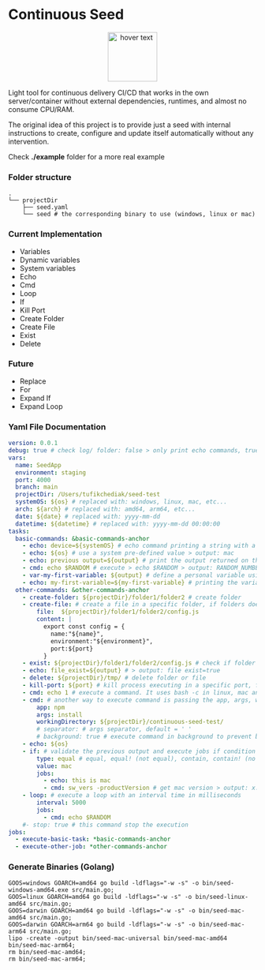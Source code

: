 # Continuous Seed
<p align="center">
  <img src="https://github.com/cloudbit-interactive/continuous-seed/blob/main/assets/seed.png?raw=true" height="100" title="hover text">
</p>
<p>
	Light tool for continuous delivery CI/CD that works in the own server/container without external dependencies, runtimes, and almost no consume CPU/RAM.
</p>
<p>
	The original idea of this project is to provide just a seed with internal instructions to create, configure and update itself automatically without any intervention.
</p>
<p>
Check <strong>./example</strong> folder for a more real example
</p>

### Folder structure
```shell
.
└── projectDir
    ├── seed.yaml
    └── seed # the corresponding binary to use (windows, linux or mac)
```

### Current Implementation

<ul>
	<li>Variables</li>
	<li>Dynamic variables</li>
	<li>System variables</li>
	<li>Echo</li>
	<li>Cmd</li>
	<li>Loop</li>
	<li>If</li>
	<li>Kill Port</li>
	<li>Create Folder</li>
	<li>Create File</li>
	<li>Exist</li>
	<li>Delete</li>
</ul>

### Future

<ul>
	<li>Replace</li>
	<li>For</li>
	<li>Expand If</li>
	<li>Expand Loop</li>
</ul>

### Yaml File Documentation

```yaml
version: 0.0.1
debug: true # check log/ folder: false > only print echo commands, true > print all output in console on log/
vars:
  name: SeedApp
  environment: staging
  port: 4000
  branch: main
  projectDir: /Users/tufikchediak/seed-test
  systemOS: ${os} # replaced with: windows, linux, mac, etc...
  arch: ${arch} # replaced with: amd64, arm64, etc...
  date: ${date} # replaced with: yyyy-mm-dd
  datetime: ${datetime} # replaced with: yyyy-mm-dd 00:00:00
tasks:
  basic-commands: &basic-commands-anchor
    - echo: device=${systemOS} # echo command printing a string with a variable defined  above > output: device=mac
    - echo: ${os} # use a system pre-defined value > output: mac
    - echo: previous output=${output} # print the output returned on the previous line > output: previous output=mac
    - cmd: echo $RANDOM # execute > echo $RANDOM > output: RANDOM_NUMBER
    - var-my-first-variable: ${output} # define a personal variable using var-NAME, in this case is storing the output of the previews command
    - echo: my-first-variable=${my-first-variable} # printing the variable created previously > output: my-first-variable=20208
  other-commands: &other-commands-anchor
    - create-folder: ${projectDir}/folder1/folder2 # create folder
    - create-file: # create a file in a specific folder, if folders doesn't exist it will be auto-created
        file:  ${projectDir}/folder1/folder2/config.js
        content: |
          export const config = {
            name:"${name}",
            environment:"${environment}",
            port:${port}
          }
    - exist: ${projectDir}/folder1/folder2/config.js # check if folder or file exist > output: true, false
    - echo: file_exist=${output} # > output: file exist=true
    - delete: ${projectDir}/tmp/ # delete folder or file
    - kill-port: ${port} # kill process executing in a specific port, for multiple ports use comma separator > 4000, 8080, 80, 443
    - cmd: echo 1 # execute a command. It uses bash -c in linux, mac and powershell in windows
    - cmd: # another way to execute command is passing the app, args, workingDirectory, separator and background params
        app: npm
        args: install
        workingDirectory: ${projectDir}/continuous-seed-test/
        # separator: # args separator, default = ' '
        # background: true # execute command in background to prevent blocking main job
    - echo: ${os}
    - if: # validate the previous output and execute jobs if condition apply
        type: equal # equal, equal! (not equal), contain, contain! (no contain)
        value: mac
        jobs:
          - echo: this is mac
          - cmd: sw_vers -productVersion # get mac version > output: x.x.x
    - loop: # execute a loop with an interval time in milliseconds
        interval: 5000
        jobs:
          - cmd: echo $RANDOM
    #- stop: true # this command stop the execution
jobs:
  - execute-basic-task: *basic-commands-anchor
  - execute-other-job: *other-commands-anchor
```

### Generate Binaries (Golang)
```
GOOS=windows GOARCH=amd64 go build -ldflags="-w -s" -o bin/seed-windows-amd64.exe src/main.go;
GOOS=linux GOARCH=amd64 go build -ldflags="-w -s" -o bin/seed-linux-amd64 src/main.go; 
GOOS=darwin GOARCH=amd64 go build -ldflags="-w -s" -o bin/seed-mac-amd64 src/main.go;
GOOS=darwin GOARCH=arm64 go build -ldflags="-w -s" -o bin/seed-mac-arm64 src/main.go;
lipo -create -output bin/seed-mac-universal bin/seed-mac-amd64 bin/seed-mac-arm64;
rm bin/seed-mac-amd64; 
rm bin/seed-mac-arm64;
```
